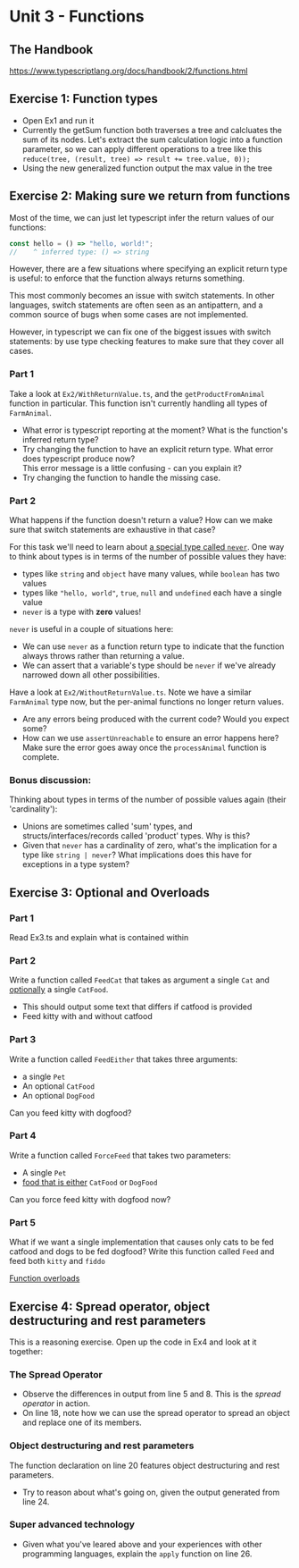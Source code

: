 # Unit 3 - Functions

## The Handbook

https://www.typescriptlang.org/docs/handbook/2/functions.html

## Exercise 1: Function types

- Open Ex1 and run it
- Currently the getSum function both traverses a tree and calcluates the sum of its nodes. Let's extract the sum calculation logic into a function parameter, so we can apply different operations to a tree like this `reduce(tree, (result, tree) => result += tree.value, 0));`
- Using the new generalized function output the max value in the tree

## Exercise 2: Making sure we return from functions

Most of the time, we can just let typescript infer the return values of our functions:

```ts
const hello = () => "hello, world!";
//    ^ inferred type: () => string
```

However, there are a few situations where specifying an explicit return type is useful: to enforce that the function always returns something.

This most commonly becomes an issue with switch statements. In other languages, switch statements are often seen as an antipattern, and a common source of bugs when some cases are not implemented.

However, in typescript we can fix one of the biggest issues with switch statements: by use type checking features to make sure that they cover all cases.

### Part 1

Take a look at `Ex2/WithReturnValue.ts`, and the `getProductFromAnimal` function in particular. This function isn't currently handling all types of `FarmAnimal`.

- What error is typescript reporting at the moment? What is the function's inferred return type?
- Try changing the function to have an explicit return type. What error does typescript produce now?  
  This error message is a little confusing - can you explain it?
- Try changing the function to handle the missing case.

### Part 2

What happens if the function doesn't return a value? How can we make sure that switch statements are exhaustive in that case?

For this task we'll need to learn about [a special type called `never`](https://www.typescriptlang.org/docs/handbook/2/functions.html#never). One way to think about types is in terms of the number of possible values they have:

- types like `string` and `object` have many values, while `boolean` has two values
- types like `"hello, world"`, `true`, `null` and `undefined` each have a single value
- `never` is a type with **zero** values!

`never` is useful in a couple of situations here:

- We can use `never` as a function return type to indicate that the function always throws rather than returning a value.
- We can assert that a variable's type should be `never` if we've already narrowed down all other possibilities.

Have a look at `Ex2/WithoutReturnValue.ts`. Note we have a similar `FarmAnimal` type now, but the per-animal functions no longer return values.

- Are any errors being produced with the current code? Would you expect some?
- How can we use `assertUnreachable` to ensure an error happens here? Make sure the error goes away once the `processAnimal` function is complete.

### Bonus discussion:

Thinking about types in terms of the number of possible values again (their 'cardinality'):

- Unions are sometimes called 'sum' types, and structs/interfaces/records called 'product' types. Why is this?
- Given that `never` has a cardinality of zero, what's the implication for a type like `string | never`? What implications does this have for exceptions in a type system?

## Exercise 3: Optional and Overloads

### Part 1

Read Ex3.ts and explain what is contained within

### Part 2

Write a function called `FeedCat` that takes as argument a single `Cat` and [optionally](https://www.typescriptlang.org/docs/handbook/2/functions.html#optional-parameters) a single `CatFood`.

- This should output some text that differs if catfood is provided
- Feed kitty with and without catfood

### Part 3

Write a function called `FeedEither` that takes three arguments:

- a single `Pet`
- An optional `CatFood`
- An optional `DogFood`

Can you feed kitty with dogfood?

### Part 4

Write a function called `ForceFeed` that takes two parameters:

- A single `Pet`
- [food that is either](https://www.typescriptlang.org/docs/handbook/2/everyday-types.html#union-types) `CatFood` or `DogFood`

Can you force feed kitty with dogfood now?

### Part 5

What if we want a single implementation that causes only cats to be fed catfood and dogs to be fed dogfood? Write this function called `Feed` and feed both `kitty` and `fiddo`

[Function overloads](https://www.typescriptlang.org/docs/handbook/2/functions.html#function-overloads)

## Exercise 4: Spread operator, object destructuring and rest parameters

This is a reasoning exercise. Open up the code in Ex4 and look at it together:

### The Spread Operator

- Observe the differences in output from line 5 and 8. This is the _spread operator_ in action.
- On line 18, note how we can use the spread operator to spread an object and replace one of its members.

### Object destructuring and rest parameters

The function declaration on line 20 features object destructuring and rest parameters.

- Try to reason about what's going on, given the output generated from line 24.

### Super advanced technology

- Given what you've leared above and your experiences with other programming languages, explain the `apply` function on line 26.
